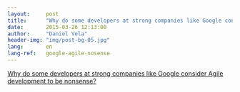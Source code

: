```yaml
---
layout:     post
title:      "Why do some developers at strong companies like Google consider Agile development to be nonsense?"
date:       2015-03-26 12:13:00
author:     "Daniel Vela"
header-img: "img/post-bg-05.jpg"
lang:       en
lang-ref:   google-agile-nosense
---
```


[Why do some developers at strong companies like Google consider Agile development to be nonsense?](http://www.agileoverflow.com/t/why-do-some-developers-at-strong-companies-like-google-consider-agile-development-to-be-nonsense/107)
